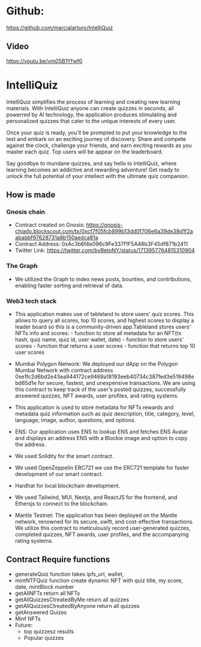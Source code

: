 # Github:
https://github.com/marcialarturo/IntelliQuiz

## Video
https://youtu.be/vm05B1Yfwf0

# IntelliQuiz
IntelliQuiz simplifies the process of learning and creating new learning materials. With IntelliQuiz anyone can create quizzes in seconds, all powerred by AI technology, the application produces stimulating and personalized quizzes that cater to the unique interests of every user.

Once your quiz is ready, you'll be prompted to put your knowledge to the test and embark on an exciting journey of discovery. Share and compete against the clock, challenge your friends, and earn exciting rewards as you master each quiz. Top users will be appear on the leaderboard.

Say goodbye to mundane quizzes, and say hello to IntelliQuiz, where learning becomes an addictive and rewarding adventure! Get ready to unlock the full potential of your intellect with the ultimate quiz companion.

## How is made

###  Gnosis chain
- Contract created on Gnosis: https://gnosis-chiado.blockscout.com/tx/0xcf7f05fcb899b13dd0f706e6a39de38d1f2aababbf97628731a8b150aedca81a
- Contract Address: 0xAc3b6f4e096c9Fe337f1F5A48b3F45df871b2411
- Twitter Link: https://twitter.com/byBetoNY/status/1713957764815310904

### The Graph
- We utilized the Graph to index news posts, bounties, and contributions, enabling faster sorting and retrieval of data.

### Web3 tech stack
- This application makes use of tableland to store users' quiz scores. This allows to query all scores, top 10 scores, and highest scores to display a leader board so this is a community-driven app.Tableland stores users' NFTs info and scores: - function to store all metadata for an NFT(tx hash, quiz name, quiz id, user wallet, date) - function to store users' scores - function that returns a user scores - function that returns top 10 user scores

- Mumbai Polygon Network: We deployed our dApp on the Polygon Mumbai Network with contract address 0xe1fc2d6bd2e43ea944172ce9469a18193eeb40734c387fed3e519498ebd65d1e for secure, fastest, and unexpensive transactions. We are using this contract to keep track of the user's posted quizzes, successfully answered quizzes, NFT awards, user profiles, and rating systems.

- This application is used to store metadata for NFTs rewards and metadata quiz information such as quiz description, title, category, level, language, image, author, questions, and options.

- ENS: Our application uses ENS to lookup ENS and fetches ENS Avatar and displays an address ENS with a Blockie image and option to copy the address.
- We used Solidity for the smart contract.

- We used OpenZeppelin ERC721 we use the ERC721 template for faster development of our smart contract.

- Hardhat for local blockchain development.

- We used Tailwind, MUI, Nextjs, and ReactJS for the frontend, and Ethersjs to connect to the blockchain.

- Mantle Testnet: The application has been deployed on the Mantle network, renowned for its secure, swift, and cost-effective transactions. We utilize this contract to meticulously record user-generated quizzes, completed quizzes, NFT awards, user profiles, and the accompanying rating systems.


## Contract Require functions
- generateQuiz function takes ipfs_url, wallet,
- mintNTFQuiz function create dynamic NFT with quiz title, my score, date, mintBlock number
- getAllNFTs return all NFTs
- getAllQuizzesCtreatedByMe return all quizzes
- getAllQuizzesCtreatedByAnyone return all quizzes
- getAnswered Quizes
- Minf NFTs
- Future:
   - top quizzesz results
   - Popular quizzes


